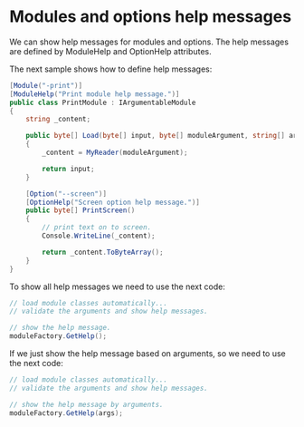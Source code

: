 # Modules and options help messages

We can show help messages for modules and options. The help messages are defined by ModuleHelp and OptionHelp attributes.

The next sample shows how to define help messages:

```csharp
[Module("-print")]
[ModuleHelp("Print module help message.")]
public class PrintModule : IArgumentableModule
{
    string _content;

    public byte[] Load(byte[] input, byte[] moduleArgument, string[] args, int index)
    {
        _content = MyReader(moduleArgument);

        return input;
    }

    [Option("--screen")]
    [OptionHelp("Screen option help message.")]
    public byte[] PrintScreen()
    {
        // print text on to screen.
        Console.WriteLine(_content);

        return _content.ToByteArray();
    }
}
```

To show all help messages we need to use the next code:

```csharp
// load module classes automatically...
// validate the arguments and show help messages.

// show the help message.
moduleFactory.GetHelp();
```

If we just show the help message based on arguments, so we need to use the next code:

```csharp
// load module classes automatically...
// validate the arguments and show help messages.

// show the help message by arguments.
moduleFactory.GetHelp(args);
```